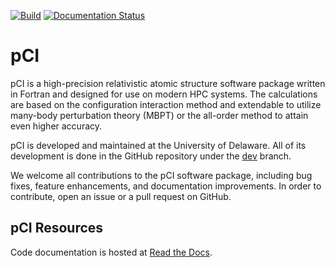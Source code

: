 [![Build](https://img.shields.io/github/actions/workflow/status/ud-pci/pCI/main.yml)](https://github.com/ud-pci/pCI/actions)
[![Documentation Status](https://readthedocs.org/projects/pci/badge/?version=latest)](https://pci.readthedocs.io/en/latest/?badge=latest)

# pCI

pCI is a high-precision relativistic atomic structure software package written in Fortran and designed for use on modern HPC systems. The calculations are based on the configuration interaction method and extendable to utilize many-body perturbation theory (MBPT) or the all-order method to attain even higher accuracy. 

pCI is developed and maintained at the University of Delaware. All of its development is done in the GitHub repository under the [dev](https://github.com/ud-pci/pCI/tree/dev) branch.

We welcome all contributions to the pCI software package, including bug fixes, feature enhancements, and documentation improvements. In order to contribute, open an issue or a pull request on GitHub.

## pCI Resources
Code documentation is hosted at [Read the Docs](https://pci.readthedocs.io/en/latest/).